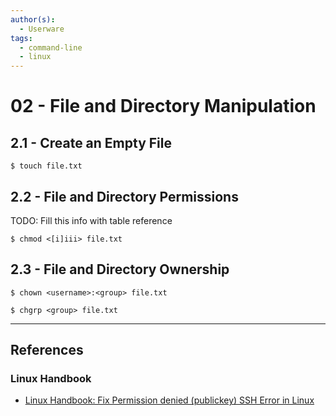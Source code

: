 ```yaml
---
author(s):
  - Userware
tags:
  - command-line
  - linux
---
```

# 02 - File and Directory Manipulation

## 2.1 - Create an Empty File

```
$ touch file.txt
```

## 2.2 -  File and Directory Permissions

TODO: Fill this info with table reference

```
$ chmod <[i]iii> file.txt
```

## 2.3 -  File and Directory Ownership

```
$ chown <username>:<group> file.txt

$ chgrp <group> file.txt
```

---
## References

### Linux Handbook

- [Linux Handbook: Fix Permission denied (publickey) SSH Error in Linux](https://linuxhandbook.com/fix-permission-denied-publickey/)